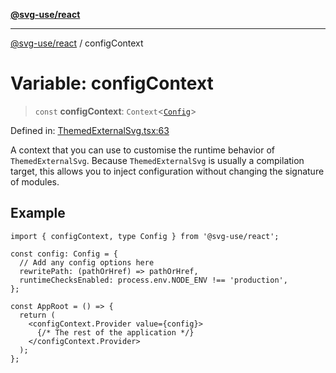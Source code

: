[**@svg-use/react**](../README.md)

---

[@svg-use/react](../README.md) / configContext

# Variable: configContext

> `const` **configContext**: `Context`\<[`Config`](../type-aliases/Config.md)\>

Defined in:
[ThemedExternalSvg.tsx:63](https://github.com/fpapado/svg-use/blob/main/packages/react/src/ThemedExternalSvg.tsx#L63)

A context that you can use to customise the runtime behavior of
`ThemedExternalSvg`. Because `ThemedExternalSvg` is usually a compilation
target, this allows you to inject configuration without changing the signature
of modules.

## Example

```tsx
import { configContext, type Config } from '@svg-use/react';

const config: Config = {
  // Add any config options here
  rewritePath: (pathOrHref) => pathOrHref,
  runtimeChecksEnabled: process.env.NODE_ENV !== 'production',
};

const AppRoot = () => {
  return (
    <configContext.Provider value={config}>
      {/* The rest of the application */}
    </configContext.Provider>
  );
};
```
